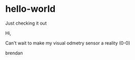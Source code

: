 # hello-world
Just checking it out

Hi,

Can't wait to make my visual odmetry sensor a reality (0-0)

brendan
